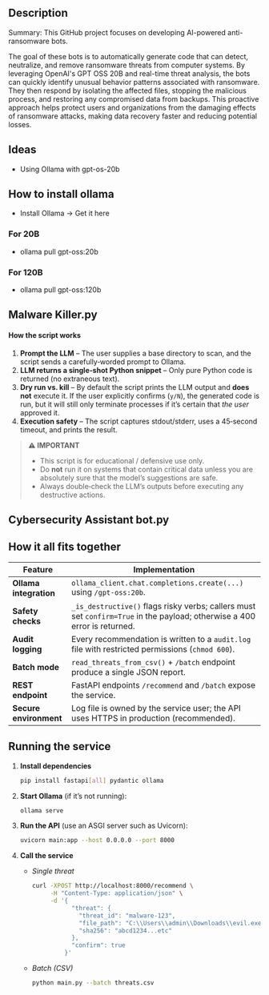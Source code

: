 ## Description
Summary: This GitHub project focuses on developing AI-powered anti-ransomware bots.

The goal of these bots is to automatically generate code that can detect, neutralize, and remove ransomware threats from computer systems. By leveraging OpenAI's GPT OSS 20B and real-time threat analysis, the bots can quickly identify unusual behavior patterns associated with ransomware. They then respond by isolating the affected files, stopping the malicious process, and restoring any compromised data from backups. This proactive approach helps protect users and organizations from the damaging effects of ransomware attacks, making data recovery faster and reducing potential losses.

## Ideas
- Using Ollama with gpt-os-20b
  
## How to install ollama
- Install Ollama → Get it here
### For 20B
- ollama pull gpt-oss:20b
 
### For 120B
- ollama pull gpt-oss:120b

## Malware Killer.py
#### How the script works

1. **Prompt the LLM** – The user supplies a base directory to scan, and the script sends a carefully‑worded prompt to Ollama.  
2. **LLM returns a single‑shot Python snippet** – Only pure Python code is returned (no extraneous text).  
3. **Dry run vs. kill** – By default the script prints the LLM output and **does not** execute it. If the user explicitly confirms (`y/N`), the generated code is run, but it will still only terminate processes if it’s certain that *the user* approved it.  
4. **Execution safety** – The script captures stdout/stderr, uses a 45‑second timeout, and prints the result.
> **⚠️ IMPORTANT**  
> * This script is for educational / defensive use only.  
> * Do **not** run it on systems that contain critical data unless you are absolutely sure that the model’s suggestions are safe.  
> * Always double‑check the LLM’s outputs before executing any destructive actions.  

## Cybersecurity Assistant bot.py
## How it all fits together

| Feature | Implementation |
|---------|----------------|
| **Ollama integration** | `ollama_client.chat.completions.create(...)` using `/gpt-oss:20b`. |
| **Safety checks** | `_is_destructive()` flags risky verbs; callers must set `confirm=True` in the payload; otherwise a 400 error is returned. |
| **Audit logging** | Every recommendation is written to a `audit.log` file with restricted permissions (`chmod 600`). |
| **Batch mode** | `read_threats_from_csv()` + `/batch` endpoint produce a single JSON report. |
| **REST endpoint** | FastAPI endpoints `/recommend` and `/batch` expose the service. |
| **Secure environment** | Log file is owned by the service user; the API uses HTTPS in production (recommended). |

## Running the service

1. **Install dependencies**  
   ```bash
   pip install fastapi[all] pydantic ollama
   ```

2. **Start Ollama** (if it’s not running):  
   ```bash
   ollama serve
   ```

3. **Run the API** (use an ASGI server such as Uvicorn):  
   ```bash
   uvicorn main:app --host 0.0.0.0 --port 8000
   ```

4. **Call the service**  

   - *Single threat*  
     ```bash
     curl -XPOST http://localhost:8000/recommend \
          -H "Content-Type: application/json" \
          -d '{
                "threat": {
                  "threat_id": "malware-123",
                  "file_path": "C:\\Users\\admin\\Downloads\\evil.exe",
                  "sha256": "abcd1234...etc"
                },
                "confirm": true
              }'
     ```

   - *Batch (CSV)*  
     ```bash
     python main.py --batch threats.csv
     ```




